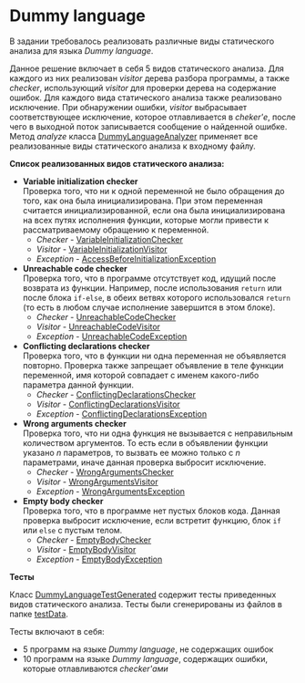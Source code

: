 # Dummy language

В задании требовалось реализовать различные виды статического анализа для
языка *Dummy language*.

Данное решение включает в себя 5 видов статического анализа.
Для каждого из них реализован *visitor* дерева разбора программы,
а также *checker*, использующий *visitor* для проверки дерева на содержание
ошибок. Для каждого вида статического анализа также реализовано исключение.
При обнаружении ошибки, *visitor* выбрасывает соответствующее исключение, которое
отлавливается в *cheker'е*, после чего в выходной поток записывается сообщение
о найденной ошибке. Метод *analyze* класса [DummyLanguageAnalyzer](src/main/kotlin/org/jetbrains/dummy/lang/DummyLanguageAnalyzer.kt)
применяет все реализованные виды статического анализа к входному файлу.

**Список реализованных видов статического анализа:**
* **Variable initialization checker**  
Проверка того, что ни к одной переменной не было обращения до того,
как она была инициализирована. При этом переменная считается инициализированной,
если она была инициализирована на всех путях исполнения функции, которые могли привести
к рассматриваемому обращению к переменной.
    * *Checker* - [VariableInitializationChecker](src/main/kotlin/org/jetbrains/dummy/lang/checkers/VariableInitializationChecker.kt)
    * *Visitor* - [VariableInitializationVisitor](src/main/kotlin/org/jetbrains/dummy/lang/tree/visitors/VariableInitializationVisitor.kt)
    * *Exception* - [AccessBeforeInitializationException](src/main/kotlin/org/jetbrains/dummy/lang/exceptions/AccessBeforeInitializationException.kt)
* **Unreachable code checker**  
Проверка того, что в программе отсутствует код, идущий после возврата из функции.
Например, после использования `return` или после блока `if-else`, в обеих ветвях которого
использовался `return` (то есть в любом случае исполнение завершится в этом блоке).
    * *Checker* - [UnreachableCodeChecker](src/main/kotlin/org/jetbrains/dummy/lang/checkers/UnreachableCodeChecker.kt)
    * *Visitor* - [UnreachableCodeVisitor](src/main/kotlin/org/jetbrains/dummy/lang/tree/visitors/UnreachableCodeVisitor.kt)
    * *Exception* - [UnreachableCodeException](src/main/kotlin/org/jetbrains/dummy/lang/exceptions/UnreachableCodeException.kt)
* **Conflicting declarations checker**  
Проверка того, что в функции ни одна переменная не объявляется повторно. Проверка также запрещает
объявление в теле функции переменной, имя которой совпадает с именем какого-либо параметра данной функции.
    * *Checker* - [ConflictingDeclarationsChecker](src/main/kotlin/org/jetbrains/dummy/lang/checkers/ConflictingDeclarationsChecker.kt)
    * *Visitor* - [ConflictingDeclarationsVisitor](src/main/kotlin/org/jetbrains/dummy/lang/tree/visitors/ConflictingDeclarationsVisitor.kt)
    * *Exception* - [ConflictingDeclarationsException](src/main/kotlin/org/jetbrains/dummy/lang/exceptions/ConflictingDeclarationsException.kt)
* **Wrong arguments checker**  
Проверка того, что ни одна функция не вызывается с неправильным количеством аргументов.
То есть если в объявлении функции указано *n* параметров, то вызвать ее можно только
с *n* параметрами, иначе данная проверка выбросит исключение.
    * *Checker* - [WrongArgumentsChecker](src/main/kotlin/org/jetbrains/dummy/lang/checkers/WrongArgumentsChecker.kt)
    * *Visitor* - [WrongArgumentsVisitor](src/main/kotlin/org/jetbrains/dummy/lang/tree/visitors/WrongArgumentsVisitor.kt)
    * *Exception* - [WrongArgumentsException](src/main/kotlin/org/jetbrains/dummy/lang/exceptions/WrongArgumentsException.kt)
* **Empty body checker**  
Проверка того, что в программе нет пустых блоков кода. Данная проверка
выбросит исключение, если встретит функцию, блок `if` или `else`
с пустым телом.
    * *Checker* - [EmptyBodyChecker](src/main/kotlin/org/jetbrains/dummy/lang/checkers/EmptyBodyChecker.kt)
    * *Visitor* - [EmptyBodyVisitor](src/main/kotlin/org/jetbrains/dummy/lang/tree/visitors/EmptyBodyVisitor.kt)
    * *Exception* - [EmptyBodyException](src/main/kotlin/org/jetbrains/dummy/lang/exceptions/EmptyBodyException.kt)

**Тесты**

Класс [DummyLanguageTestGenerated](src/test/kotlin/org/jetbrains/dummy/lang/DummyLanguageTestGenerated.kt)
содержит тесты приведенных видов статического анализа. Тесты были сгенерированы из
файлов в папке [testData](testData).

Тесты включают в себя:
* 5 программ на языке *Dummy language*, не содержащих ошибок
* 10 программ на языке *Dummy language*, содержащих ошибки, которые
отлавливаются *checker'ами*
